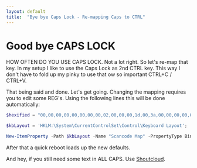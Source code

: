 ```yaml
---
layout: default
title:  "Bye bye Caps Lock - Re-mapping Caps to CTRL"
---
```


# Good bye CAPS LOCK

HOW OFTEN DO YOU USE CAPS LOCK. Not a lot right. So let's re-map that key. In my setup I like to use the Caps Lock as 2nd CTRL key. This way I don't have to fold up my pinky to use that ow so important CTRL+C / CTRL+V.

That being said and done. Let's get going. Changing the mapping requires you to edit some REG's. Using the following lines this will be done automatically:

```powershell
$hexified = "00,00,00,00,00,00,00,00,02,00,00,00,1d,00,3a,00,00,00,00,00".Split(',') | % { "0x$_"};

$kbLayout = 'HKLM:\System\CurrentControlSet\Control\Keyboard Layout';

New-ItemProperty -Path $kbLayout -Name "Scancode Map" -PropertyType Binary -Value ([byte[]]$hexified);
```

After that a quick reboot loads up the new defaults.

And hey, if you still need some text in ALL CAPS. Use [Shoutcloud](http://shoutcloud.io/).